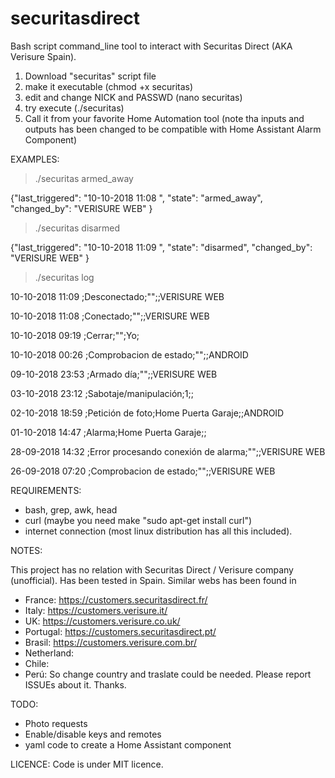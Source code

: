 # securitasdirect
Bash script command_line tool to interact with Securitas Direct (AKA Verisure Spain).

1. Download "securitas" script file
2. make it executable (chmod +x securitas)
3. edit and change NICK and PASSWD (nano securitas)
4. try execute (./securitas)
5. Call it from your favorite Home Automation tool (note tha inputs and outputs has been changed to be compatible with Home Assistant Alarm Component)

EXAMPLES:

>./securitas armed_away

{"last_triggered": "10-10-2018 11:08 ", "state": "armed_away", "changed_by": "VERISURE WEB" }

>./securitas disarmed

{"last_triggered": "10-10-2018 11:09 ", "state": "disarmed", "changed_by": "VERISURE WEB" }

>./securitas log

10-10-2018 11:09 ;Desconectado;"";;VERISURE WEB

10-10-2018 11:08 ;Conectado;"";;VERISURE WEB

10-10-2018 09:19 ;Cerrar;"";Yo;

10-10-2018 00:26 ;Comprobacion de estado;"";;ANDROID

09-10-2018 23:53 ;Armado día;"";;VERISURE WEB

03-10-2018 23:12 ;Sabotaje/manipulación;1;;

02-10-2018 18:59 ;Petición de foto;Home Puerta Garaje;;ANDROID

01-10-2018 14:47 ;Alarma;Home Puerta Garaje;;

28-09-2018 14:32 ;Error procesando conexión de alarma;"";;VERISURE WEB

26-09-2018 07:20 ;Comprobacion de estado;"";;VERISURE WEB


REQUIREMENTS:
- bash, grep, awk, head
- curl (maybe you need make "sudo apt-get install curl")
- internet connection
(most linux distribution has all this included).


NOTES:

This project has no relation with Securitas Direct / Verisure company (unofficial).
Has been tested in Spain. Similar webs has been found in 
- France: https://customers.securitasdirect.fr/
- Italy: https://customers.verisure.it/
- UK: https://customers.verisure.co.uk/
- Portugal: https://customers.securitasdirect.pt/
- Brasil: https://customers.verisure.com.br/
- Netherland:
- Chile:
- Perú:
So change country and traslate could be needed. Please report ISSUEs about it. Thanks.

TODO:
- Photo requests
- Enable/disable keys and remotes
- yaml code to create a Home Assistant component

LICENCE:
Code is under MIT licence.
